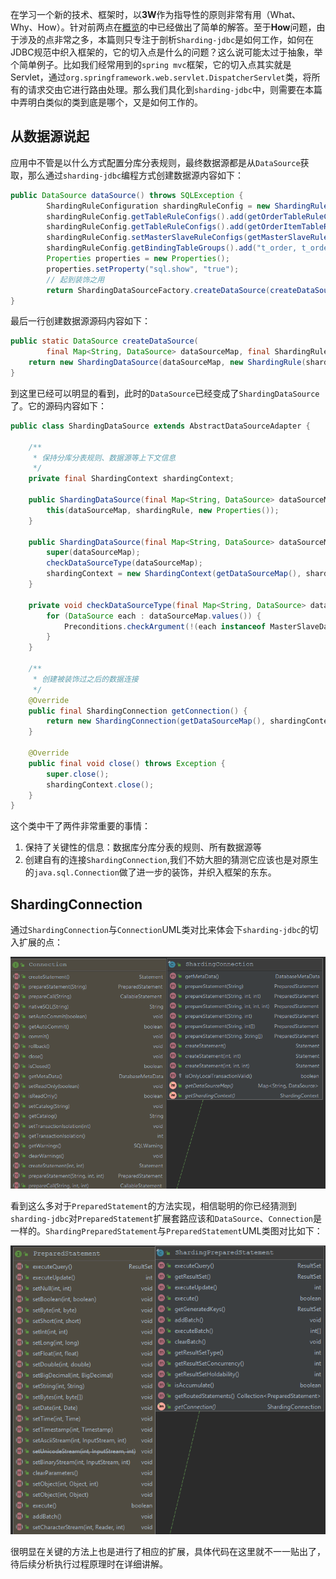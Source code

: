 在学习一个新的技术、框架时，以**3W**作为指导性的原则非常有用（What、Why、How）。针对前两点在[概览](./overview.md)的中已经做出了简单的解答。至于**How**问题，由于涉及的点非常之多，本篇则只专注于剖析`Sharding-jdbc`是如何工作，如何在JDBC规范中织入框架的，它的切入点是什么的问题？这么说可能太过于抽象，举个简单例子。比如我们经常用到的`spring mvc`框架，它的切入点其实就是Servlet，通过`org.springframework.web.servlet.DispatcherServlet`类，将所有的请求交由它进行路由处理。那么我们具化到`sharding-jdbc`中，则需要在本篇中弄明白类似的类到底是哪个，又是如何工作的。

## 从数据源说起

应用中不管是以什么方式配置分库分表规则，最终数据源都是从`DataSource`获取，那么通过`sharding-jdbc`编程方式创建数据源内容如下：

```java
public DataSource dataSource() throws SQLException {
        ShardingRuleConfiguration shardingRuleConfig = new ShardingRuleConfiguration();
        shardingRuleConfig.getTableRuleConfigs().add(getOrderTableRuleConfiguration());
        shardingRuleConfig.getTableRuleConfigs().add(getOrderItemTableRuleConfiguration());
        shardingRuleConfig.setMasterSlaveRuleConfigs(getMasterSlaveRuleConfigurations());
        shardingRuleConfig.getBindingTableGroups().add("t_order, t_order_item");
        Properties properties = new Properties();
        properties.setProperty("sql.show", "true");
    	// 起到装饰之用
        return ShardingDataSourceFactory.createDataSource(createDataSourceMap(), shardingRuleConfig, properties);
}
```

最后一行创建数据源源码内容如下：

```java
public static DataSource createDataSource(
        final Map<String, DataSource> dataSourceMap, final ShardingRuleConfiguration shardingRuleConfig, final Properties props) throws SQLException {
    return new ShardingDataSource(dataSourceMap, new ShardingRule(shardingRuleConfig, dataSourceMap.keySet()), props);
}
```

到这里已经可以明显的看到，此时的`DataSource`已经变成了`ShardingDataSource`了。它的源码内容如下：

```java
public class ShardingDataSource extends AbstractDataSourceAdapter {

    /**
     * 保持分库分表规则、数据源等上下文信息
     */
    private final ShardingContext shardingContext;
    
    public ShardingDataSource(final Map<String, DataSource> dataSourceMap, final ShardingRule shardingRule) throws SQLException {
        this(dataSourceMap, shardingRule, new Properties());
    }
    
    public ShardingDataSource(final Map<String, DataSource> dataSourceMap, final ShardingRule shardingRule, final Properties props) throws SQLException {
        super(dataSourceMap);
        checkDataSourceType(dataSourceMap);
        shardingContext = new ShardingContext(getDataSourceMap(), shardingRule, getDatabaseType(), props);
    }
    
    private void checkDataSourceType(final Map<String, DataSource> dataSourceMap) {
        for (DataSource each : dataSourceMap.values()) {
            Preconditions.checkArgument(!(each instanceof MasterSlaveDataSource), "Initialized data sources can not be master-slave data sources.");
        }
    }

    /**
     * 创建被装饰过之后的数据连接
     */
    @Override
    public final ShardingConnection getConnection() {
        return new ShardingConnection(getDataSourceMap(), shardingContext, getShardingTransactionManagerEngine(), TransactionTypeHolder.get());
    }
    
    @Override
    public final void close() throws Exception {
        super.close();
        shardingContext.close();
    }
}
```

这个类中干了两件非常重要的事情：

1. 保持了关键性的信息：数据库分库分表的规则、所有数据源等
2. 创建自有的连接`ShardingConnection`,我们不妨大胆的猜测它应该也是对原生的`java.sql.Connection`做了进一步的装饰，并织入框架的东东。

## ShardingConnection

通过`ShardingConnection`与`Connection`UML类对比来体会下`sharding-jdbc`的切入扩展的点：

![](./images/03_01.png)

看到这么多对于`PreparedStatement`的方法实现，相信聪明的你已经猜测到`sharding-jdbc`对`PreparedStatement`扩展套路应该和`DataSource`、`Connection`是一样的。`ShardingPreparedStatement`与`PreparedStatement`UML类图对比如下：

![](./images/03_02.png)

很明显在关键的方法上也是进行了相应的扩展，具体代码在这里就不一一贴出了，待后续分析执行过程原理时在详细讲解。

